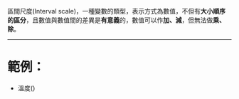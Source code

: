區間尺度(Interval scale)，一種變數的類型，表示方式為數值，不但有**大小順序的區分**，且數值與數值間的差異是**有意義**的，數值可以作**加、減**，但無法做**乘、除**。
- - -
# 範例：
- 溫度()